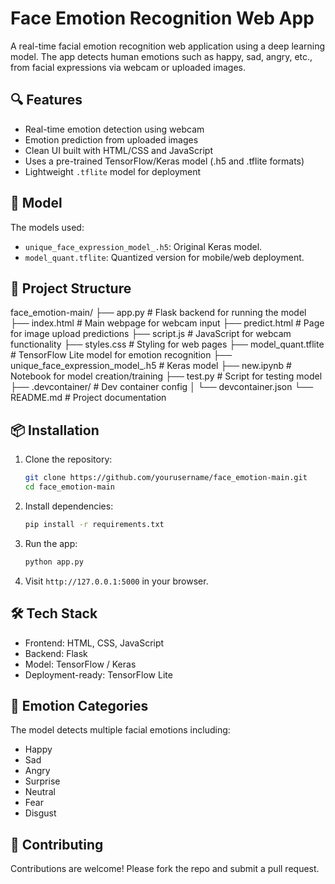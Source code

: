 # Face Emotion Recognition Web App

A real-time facial emotion recognition web application using a deep learning model. The app detects human emotions such as happy, sad, angry, etc., from facial expressions via webcam or uploaded images.

## 🔍 Features

- Real-time emotion detection using webcam
- Emotion prediction from uploaded images
- Clean UI built with HTML/CSS and JavaScript
- Uses a pre-trained TensorFlow/Keras model (.h5 and .tflite formats)
- Lightweight `.tflite` model for deployment


## 🧠 Model

The models used:
- `unique_face_expression_model_.h5`: Original Keras model.
- `model_quant.tflite`: Quantized version for mobile/web deployment.

## 📂 Project Structure
face_emotion-main/
├── app.py # Flask backend for running the model
├── index.html # Main webpage for webcam input
├── predict.html # Page for image upload predictions
├── script.js # JavaScript for webcam functionality
├── styles.css # Styling for web pages
├── model_quant.tflite # TensorFlow Lite model for emotion recognition
├── unique_face_expression_model_.h5 # Keras model
├── new.ipynb # Notebook for model creation/training
├── test.py # Script for testing model
├── .devcontainer/ # Dev container config
│ └── devcontainer.json
└── README.md # Project documentation


## 📦 Installation

1. Clone the repository:
    ```bash
    git clone https://github.com/yourusername/face_emotion-main.git
    cd face_emotion-main
    ```

2. Install dependencies:
    ```bash
    pip install -r requirements.txt
    ```

3. Run the app:
    ```bash
    python app.py
    ```

4. Visit `http://127.0.0.1:5000` in your browser.

## 🛠 Tech Stack

- Frontend: HTML, CSS, JavaScript
- Backend: Flask
- Model: TensorFlow / Keras
- Deployment-ready: TensorFlow Lite

## 📸 Emotion Categories

The model detects multiple facial emotions including:
- Happy
- Sad
- Angry
- Surprise
- Neutral
- Fear
- Disgust

## 🤝 Contributing

Contributions are welcome! Please fork the repo and submit a pull request.



